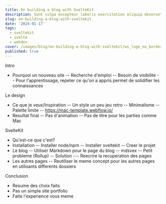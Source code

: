 ```yaml
---
title: On building a blog with SvelteKit
description: Sunt culpa excepteur laboris exercitation aliquip deserunt cillum excepteur exercitation aliquip nulla.
slug: on-building-a-blog-with-sveltekit
date: '2024-01-17'
tags:
  - sveltekit
  - svelte
  - webdev
cover: /images/blog/on-building-a-blog-with-sveltekit/ws_logo_no_border.svg
published: true
---
```


Intro
- Pourquoi un nouveau site
-- Recherche d'emploi
-- Besoin de visibilite
-- Pour l'apprentissage, repeter ce qu'on a appris permet de solidifier les connaissances

Le design
- Ce que je veux/Inspiration
-- Un style un peu jeu retro
-- Minimalisme
-- Palette limite
-- https://mac-template.webflow.io/
- Resultat final
-- Pas d'animation
-- Pas de titre pour les parties comme Mac

SvelteKit
- Qu'est-ce que c'est?
- Installation
-- Installer node/npm
-- Installer sveltekit
-- Creer le projet
- Le blog
-- Utiliser Markdown pour le page du blog
-- mdsvex
-- Petit probleme (Rollup)
-- Solution
--- Reecrire la recuperation des pages
- Les autres pages
-- Reutiliser le meme concept pour les autres pages en utilisants differents dossiers

Conclusion
- Resume des choix faits
- Pas un simple site portfolio
- Faite l'experience vous meme